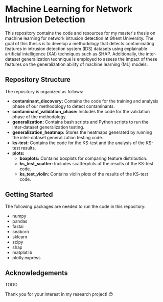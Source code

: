 # Machine Learning for Network Intrusion Detection

This repository contains the code and resources for my master's thesis on machine learning for network intrusion detection at Ghent University. The goal of this thesis is to develop a methodology that detects contaminating features in intrusion detection system (IDS) datasets using explainable artificial intelligence (XAI) techniques such as SHAP. Additionally, the inter-dataset generalization technique is employed to assess the impact of these features on the generalization ability of machine learning (ML) models.

## Repository Structure
The repository is organized as follows:

- **contaminant_discovery:** Contains the code for the training and analysis phase of our methodology to detect contaminants.
- **contaminant_validation_phase:** Includes the code for the validation phase of the methodology.
- **generalization:** Contains bash scripts and Python scripts to run the inter-dataset generalization testing.
- **generalization_heatmap:** Stores the heatmaps generated by running the inter-dataset generalization testing code.
- **ks-test:** Contains the code for the KS-test and the analysis of the KS-test results.
- **plots:**
  - **boxplots:** Contains boxplots for comparing feature distribution.
  - **ks_test_scatter:** Includes scatterplots of the results of the KS-test code.
  - **ks_test_violin:** Contains violin plots of the results of the KS-test code.

## Getting Started
The following packages are needed to run the code in this repository:
- numpy
- pandas
- fastai
- seaborn
- sklearn
- scipy
- shap
- matplotlib
- plotly.express

## Acknowledgements
TODO

Thank you for your interest in my research project! 😊
